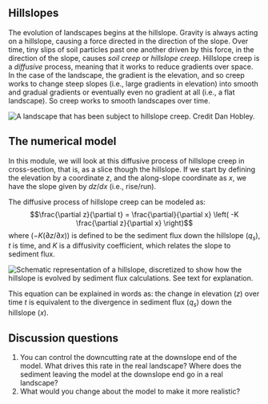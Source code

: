 ## Hillslopes

The evolution of landscapes begins at the hillslope. 
Gravity is always acting on a hillslope, causing a force directed in the direction of the slope.
Over time, tiny slips of soil particles past one another driven by this force, in the direction of the slope, causes _soil creep_ or _hillslope creep_.
Hillslope creep is a _diffusive_ process, meaning that it works to reduce gradients over space.
In the case of the landscape, the gradient is the elevation, and so creep works to change steep slopes (i.e., large gradients in elevation) into smooth and gradual gradients or eventually even no gradient at all (i.e., a flat landscape).
So creep works to smooth landscapes over time.

![A landscape that has been subject to hillslope creep. Credit Dan Hobley.](figures/hillslope_creep.jpeg)


## The numerical model

In this module, we will look at this diffusive process of hillslope creep in cross-section, that is, as a slice though the hillslope.
If we start by defining the elevation by a coordinate $z$, and the along-slope coordinate as $x$, we have the slope given by $dz/dx$ (i.e., rise/run).

The diffusive process of hillslope creep can be modeled as:
$$\frac{\partial z}{\partial t} = \frac{\partial}{\partial x} \left( -K \frac{\partial z}{\partial x} \right)$$
where ($-K(\partial z/\partial x)$) is defined to be the sediment flux down the hillslope ($q_s$), $t$ is time, and $K$ is a diffusivity coefficient, which relates the slope to sediment flux.

![Schematic representation of a hillslope, discretized to show how the hillslope is evolved by sediment flux calculations. See text for explanation.](figures/hillslope_drawing.png)

This equation can be explained in words as: the change in elevation ($z$) over time $t$ is equivalent to the divergence in sediment flux ($q_s$) down the hillslope ($x$).


## Discussion questions

1. You can control the downcutting rate at the downslope end of the model. What drives this rate in the real landscape? Where does the sediment leaving the model at the downslope end go in a real landscape?  
1. What would you change about the model to make it more realistic?

